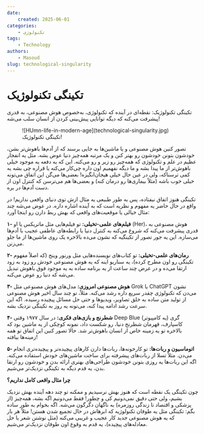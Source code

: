 ```yaml
---
date:
    created: 2025-06-01
categories:
    - تکنولوژی
tags:
    - Technology
authors:
    - Masoud
slug: technological-singularity
---
```


# تکینگی تکنولوژیک

تکینگی تکنولوژیک: نقطه‌ای در آینده که تکنولوژی، به‌خصوص هوش مصنوعی، به قدری پیشرفت می‌کنه که دیگه توانایی پیش‌بینی کردن از انسان سلب می‌شه!

<figure markdown="span">
   ![HUmn-life-in-modern-age](technological-singularity.jpg)
  <figcaption>تکینگی تکنولوژیک!</figcaption>
</figure>

<!-- more -->

تصور کنین هوش مصنوعی و یا ماشین‌ها به جایی برسند که از آدم‌ها باهوش‌تر بشن، خودشون بتونن خودشون رو بهتر کنن و یک مرتبه همه‌چیز دنیا عوض بشه. مثل یه انفجار عظیم در علم و تکنولوژی که همه‌چیز رو زیر و رو می‌کنه.
این که یه دفعه یه موجود خیلی باهوش‌تر از ما پیدا بشه و ما دیگه نفهمیم اون داره چی‌کار می‌کنه یا قراره چی بشه یه کمی ترسناکه، ولی در عین حال خیلی هیجان‌انگیزه! بعضی‌ها می‌گن این اتفاق می‌تونه خیلی خوب باشه (مثلاً بیماری‌ها رو درمان کنه) و بعضی‌ها هم می‌ترسن که کنترل اون از دست آدم‌ها در بره.

تکینگی هنوز اتفاق نیفتاده، پس به طور طبیعی یه مثال ازش توی دنیای واقعی نداریم! در واقع در حال حاضر یه مفهوم و نظریه‌ است که به آینده اشاره داره. در عوض می‌شه چند مثال خیالی یا موقعیت‌های واقعی که بهش ربط دارن رو اینجا آورد:

**۱- فیلم‌های علمی-تخیلی:** تو فیلم‌هایی مثل ماتریکس یا او (Her)، هوش مصنوعی به قدری پیشرفت می‌کنه که شروع می‌کنه به کنترل دنیا یا رابطه‌های عاطفی عجیب با آدم‌ها می‌سازه. این یه جور تصور از تکینگیه که نشون می‌ده بالاخره یک روی ماشین‌ها از ما جلو می‌زنن.

**۲- رمان‌های علمی-تخیلی:** تو کتاب‌های نویسنده‌هایی مثل ورنور وینج (که اصلاً مفهوم تکینگی رو اون مطرح کرده)، یه سناریو اینه که یه هوش مصنوعی خودش رو زود به زود ارتقا می‌ده و در عرض چند ساعت از یه برنامه ساده به یه موجود فوق باهوش تبدیل می‌شه که دنیا رو عوض می‌کنه.

**۳- هوش مصنوعی امروزی:** مدل‌های هوش مصنوعی مثل Grok یا ChatGPT نشون می‌دن که تکنولوژی چقدر سریع داره رشد می‌کنه. مثلاً، تو چند سال اخیر هوش مصنوعی از تولید متن ساده به خلق تصاویر، ویدیوها و حتی حل مسائل پیچیده رسیده. اگه این سرعت رشد ادامه پیدا کنه، می‌تونه یه روز به تکینگی نزدیک بشه.

**۴- شطرنج و بازی‌های فکری:** در سال ۱۹۷۷ وقتی Deep Blue (یه کامپیوتر) گری کاسپارف، قهرمان شطرنج دنیا، رو شکست داد، نمونه کوچکی از یه ماشین بود که بالاخره تو یه زمینه خاص از انسان باهوش‌تر شد. حالا تصور کنین این اتفاق تو همه زمینه‌ها بیافته!

**۵- اتوماسیون و ربات‌ها:** تو کارخونه‌ها، ربات‌ها دارن کارهای پیچیده‌تر و پیچیده‌تری انجام می‌دن. مثلاً تسلا از ربات‌های پیشرفته برای ساخت ماشین‌های خودش استفاده می‌کنه. اگه این ربات‌ها یه روزی بتونن خودشون طراحی‌های بهتری ارائه بدن و خودشون رو ارتقا بدن، یه قدم دیگه به تکینگی نزدیک‌تر می‌شیم.

**چرا مثال واقعی کامل نداریم؟**

چون تکینگی یک نقطه است که هنوز بهش نرسیدیم و ممکنه تو چند دهه آینده بهش نزدیک بشیم، ولی حتی دقیق نمی‌دونیم کی و چطور! فقط می‌دونیم اگه بشه، همه‌چیز (از پزشکی و اقتصاد تا زندگی روزمره) به ناگهان دگرگون می‌شه.
اگه بخوام به طور ساده بگم: تکینگی مثل یه طوفان تکنولوژیه که ابرهاش در حال تجمیع شدن هستن! مثلاً هر بار که یه هوش مصنوعی جدید کار عجیب و غریبی می‌کنه (مثل نوشتن شعر یا حل معادله‌های پیچیده)، یه قدم به وقوع اون طوفان نزدیک‌تر می‌شیم.